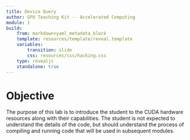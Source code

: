 ```yaml
---
title: Device Query
author: GPU Teaching Kit -- Accelerated Computing
module: 1
build:
    from: markdown+yaml_metadata_block
    template: resources/template/reveal.template
    variables:
        transition: slide
        css: resources/css/hacking.css
    type: revealjs
    standalone: true
---
```



# Objective

The purpose of this lab is to introduce the student to the
CUDA hardware resources along with their capabilities.
The student is not expected to understand the details of
the code, but should understand the process of compiling
and running code that will be used in subsequent modules.

